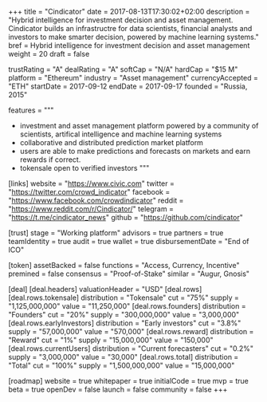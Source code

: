 +++
title = "Cindicator"
date = 2017-08-13T17:30:02+02:00
description = "Hybrid intelligence for investment decision and asset management. Cindicator builds an infrastructre for data scientists, financial analysts and investors to make smarter decision, powered by machine learning systems."
bref = Hybrid intelligence for investment decision and asset management
weight = 20
draft = false

trustRating = "A"
dealRating = "A"
softCap = "N/A"
hardCap = "$15 M"
platform = "Ethereum"
industry = "Asset management"
currencyAccepted = "ETH"
startDate = 2017-09-12
endDate = 2017-09-17
founded = "Russia, 2015"

features = """
- investment and asset management platform powered by a community of scientists, artifical intelligence and machine learning systems
- collaborative and distributed prediction market platform
- users are able to make predictions and forecasts on markets and earn rewards if correct.
- tokensale open to verified investors
"""

[links]
  website = "https://www.civic.com"
  twitter = "https://twitter.com/crowd_indicator"
  facebook = "https://www.facebook.com/crowdindicator"
  reddit = "https://www.reddit.com/r/Cindicator/"
  telegram = "https://t.me/cindicator_news"
  github = "https://github.com/cindicator"

[trust]
  stage = "Working platform"
  advisors = true
  partners = true
  teamIdentity = true
  audit = true
  wallet = true
  disbursementDate = "End of ICO"

[token]
  assetBacked = false
  functions = "Access, Currency, Incentive"
  premined = false
  consensus = "Proof-of-Stake"
  similar = "Augur, Gnosis"

[deal]
  [deal.headers]
    valuationHeader = "USD"
  [deal.rows]
    [deal.rows.tokensale]
      distribution = "Tokensale"
      cut = "75%"
      supply = "1,125,000,000"
      value = "11,250,000"
    [deal.rows.founders]
      distribution = "Founders"
      cut = "20%"
      supply = "300,000,000"
      value = "3,000,000"
    [deal.rows.earlyInvestors]
      distribution = "Early investors"
      cut = "3.8%"
      supply = "57,000,000"
      value = "570,000"
    [deal.rows.reward]
      distribution = "Reward"
      cut = "1%"
      supply = "15,000,000"
      value = "150,000"
    [deal.rows.currentUsers]
      distribution = "Current forecasters"
      cut = "0.2%"
      supply = "3,000,000"
      value = "30,000"
    [deal.rows.total]
      distribution = "Total"
      cut = "100%"
      supply = "1,500,000,000"
      value = "15,000,000"


[roadmap]
  website = true
  whitepaper = true
  initialCode = true
  mvp = true
  beta = true
  openDev = false
  launch = false
  community = false
+++
